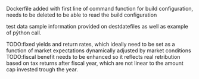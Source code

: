 Dockerfile added with first line of command function for build configuration, needs to be deleted to be able to read the build configuration

test data sample information provided on destdatefiles as well as example of pýthon call. 

TODO:fixed yields and return rates, which  ideally need to be set as a function of market expectations dynamically adjusted by market conditions
TODO:fiscal benefit needs to be enhanced so it reflects real retribution based on tax returns after fiscal year, which are not  linear to the amount cap invested trough the year.
